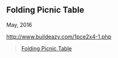 ## Folding Picnic Table
May, 2016

http://www.buildeazy.com/1pce2x4-1.php

<blockquote class="imgur-embed-pub" lang="en" data-id="a/JnGtI">
  <a href="//imgur.com/JnGtI">Folding Picnic Table</a>
</blockquote>
